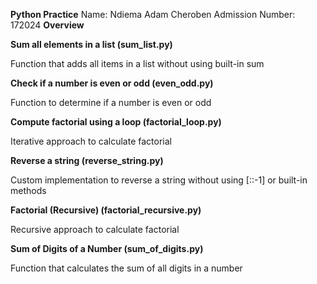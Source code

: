 **Python Practice**
Name: Ndiema Adam Cheroben
Admission Number: 172024
**Overview**


**Sum all elements in a list (sum_list.py)**

Function that adds all items in a list without using built-in sum


**Check if a number is even or odd (even_odd.py)**

Function to determine if a number is even or odd


**Compute factorial using a loop (factorial_loop.py)**

Iterative approach to calculate factorial


**Reverse a string (reverse_string.py)**

Custom implementation to reverse a string without using [::-1] or built-in methods


**Factorial (Recursive) (factorial_recursive.py)**

Recursive approach to calculate factorial

**Sum of Digits of a Number (sum_of_digits.py)**

Function that calculates the sum of all digits in a number
